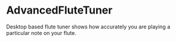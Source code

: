 # AdvancedFluteTuner
Desktop based flute tuner shows how accurately you are playing a particular note on your flute.
